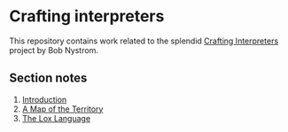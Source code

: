 # Crafting interpreters

This repository contains work related to the splendid
[Crafting Interpreters](https://craftinginterpreters.com/) project by Bob
Nystrom.

## Section notes

1. [Introduction](docs/1_introduction.md)
2. [A Map of the Territory](docs/2_a_map_of_the_territory.md)
3. [The Lox Language](docs/3_the_lox_language.md)
